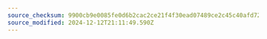 ```yaml
---
source_checksum: 9900cb9e0085fe0d6b2cac2ce21f4f30ead07489ce2c45c40afd7263cb5a4ecd
source_modified: 2024-12-12T21:11:49.590Z
---
```


